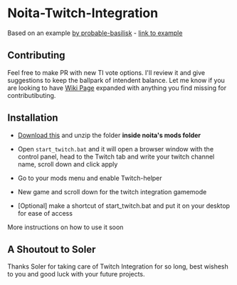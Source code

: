 # Noita-Twitch-Integration

Based on an example [by probable-basilisk](https://github.com/probable-basilisk/) - [link to example](https://github.com/probable-basilisk/noita-ws-api)

## Contributing
Feel free to make PR with new TI vote options. I'll review it and give suggestions to keep the ballpark of intendent balance.
Let me know if you are looking to have [Wiki Page](https://github.com/Miczu/Noita-Twitch-Integration/wiki) expanded with anything you find missing for contributibuting.

## Installation

* [Download this](https://github.com/Miczu/Noita-Twitch-Integration/releases/download/1/twitch-integration.zip) and unzip the folder **inside noita's mods folder** 

* Open `start_twitch.bat` and it will open a browser window with the control panel, head to the Twitch tab and write your twitch channel name, scroll down and click apply

* Go to your mods menu and enable Twitch-helper

* New game and scroll down for the twitch integration gamemode

* [Optional] make a shortcut of start_twitch.bat and put it on your desktop for ease of access

More instructions on how to use it soon

## A Shoutout to Soler

Thanks Soler for taking care of Twitch Integration for so long, best wishesh to you and good luck with your future projects.
